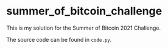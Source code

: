 # summer_of_bitcoin_challenge

This is my solution for the Summer of Bitcoin 2021 Challenge. 

The source code can be found in `code.py`. 
